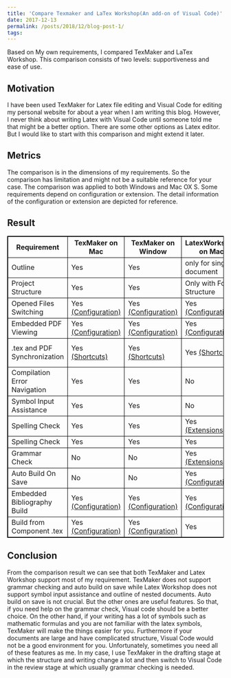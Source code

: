 ```yaml
---
title: 'Compare Texmaker and LaTex Workshop(An add-on of Visual Code)'
date: 2017-12-13
permalink: /posts/2018/12/blog-post-1/
tags:
---
```


<style>
table {
    border-collapse: collapse;
}

table, th, td {
    border: 1px solid black;
}
</style>

Based on My own requirements, I compared TexMaker and LaTex Workshop. This comparison consists of two levels: supportiveness and ease of use. 


Motivation
------
I have been used TexMaker for Latex file editing and Visual Code for editing my personal website for about a year when I am writing this blog. However, I never think about writing Latex with Visual Code until someone told me that might be a better option. There are some other options as Latex editor. But I would like to start with this comparison and might extend it later. 

Metrics
------
The comparison is in the dimensions of my requirements. So the comparison has limitation and might not be a suitable reference for your case. The comparison was applied to both Windows and Mac OX S. Some requirements depend on configuration or extension. The detail information of the configuration or extension are depicted for reference. 

Result
------
<table>
    <thead>
        <tr>
            <th>Requirement</th>
            <th>TexMaker on Mac</th>
            <th>TexMaker on Window</th>
            <th>LatexWorkshop on Mac</th>
            <th>LatexWorkshop on Window</th>
        </tr>
    </thead>
    <tbody>
        <tr>
            <td>Outline</td>
            <td>Yes</td>
            <td>Yes</td>
            <td>only for single document</td>
            <td>only for single document</td>
        </tr>
        <tr>
            <td>Project Structure</td>
            <td>Yes</td>
            <td>Yes</td>
            <td>Only with Folder Structure</td>
            <td>Only with Folder Structure</td>
        </tr>
        <tr>
            <td>Opened Files Switching</td>
            <td>Yes <a href="#link1">(Configuration)</a></td>
            <td>Yes <a href="#link1">(Configuration)</a></td>
            <td>Yes <a href="#link1">(Configuration)</a></td>
            <td>Yes <a href="#link1">(Configuration)</a></td>
        </tr>
        <tr>
            <td>Embedded PDF Viewing</td>
            <td>Yes <a href="#link1">(Configuration)</a></td>
            <td>Yes <a href="#link1">(Configuration)</a></td>
            <td>Yes <a href="#link1">(Configuration)</a></td>
            <td>Yes <a href="#link1">(Configuration)</a></td>
        </tr>
        <tr>
            <td>.tex and PDF Synchronization</td>
            <td>Yes <a href="#link1">(Shortcuts)</a></td>
            <td>Yes <a href="#link1">(Shortcuts)</a></td>
            <td>Yes <a href="#link1">(Shortcuts)</a></td>
            <td>Yes <a href="#link1">(Shortcuts) </a> <a href="#link1">(Complicated Configuration)</a></td>
        </tr>
        <tr>
            <td>Compilation Error Navigation</td>
            <td>Yes</td>
            <td>Yes</td>
            <td>No</td>
            <td>No</td>
        </tr>
        <tr>
            <td>Symbol Input Assistance</td>
            <td>Yes</td>
            <td>Yes</td>
            <td>No</td>
            <td>No</td>
        </tr>
        <tr>
            <td>Spelling Check</td>
            <td>Yes</td>
            <td>Yes</td>
            <td>Yes <a href="#link1">(Extensions)</a></td>
            <td>Yes <a href="#link1">(Extensions)</a></td>
        </tr>
        <tr>
            <td>Spelling Check</td>
            <td>Yes</td>
            <td>Yes</td>
            <td>Yes</td>
            <td>Yes</td>
        </tr>
        <tr>
            <td>Grammar Check</td>
            <td>No</td>
            <td>No</td>
            <td>Yes <a href="#link1">(Extensions)</a></td>
            <td>Yes <a href="#link1">(Extensions)</a></td>
        </tr>
        <tr>
            <td>Auto Build On Save</td>
            <td>No</td>
            <td>No</td>
            <td>Yes <a href="#link1">(Configuration)</a></td>
            <td>Yes <a href="#link1">(Configuration)</a></td>
        </tr>
        <tr>
            <td>Embedded Bibliography Build</td>
            <td>Yes <a href="#link1">(Configuration)</a></td>
            <td>Yes <a href="#link1">(Configuration)</a></td>
            <td>Yes <a href="#link1">(Configuration)</a></td>
            <td>Yes <a href="#link1">(Configuration)</a></td>           
        </tr>
        <tr>
            <td>Build from Component .tex</td>
            <td>Yes <a href="#link1">(Configuration)</a></td>
            <td>Yes <a href="#link1">(Configuration)</a></td>
            <td>Yes</td>
            <td>Yes</td>
        </tr>
    </tbody>
</table>

Conclusion
------
From the comparison result we can see that both TexMaker and Latex Workshop support most of my requirement. TexMaker does not support grammar checking and auto build on save while Latex Workshop does not support symbol input assistance and outline of nested documents. Auto build on save is not crucial. But the other ones are useful features. So that, if you need help on the grammar check, Visual code should be a better choice. On the other hand, if your writing has a lot of symbols such as mathematic formulas and you are not familiar with the latex symbols, TexMaker will make the things easier for you. Furthermore if your documents are large and have complicated structure, Visual Code would not be a good environment for you. Unfortunately, sometimes you need all of these features as me. In my case, I use TexMaker in the drafting stage at which the structure and writing change a lot and then switch to Visual Code in the review stage at which usually grammar checking is needed. 